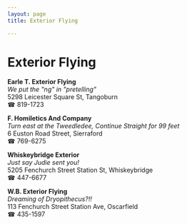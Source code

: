 ```yaml
---
layout: page 
title: Exterior Flying

---
```



# Exterior Flying


 **Earle T. Exterior Flying**  
_We put the "ng" in "pretelling"_  
5298 Leicester Square St, Tangoburn  
☎ 819-1723

**F. Homiletics And Company**  
_Turn east at the Tweedledee, Continue Straight for 99 feet_  
6 Euston Road Street, Sierraford  
☎ 769-6275

**Whiskeybridge Exterior**  
_Just say Judie sent you!_  
5205 Fenchurch Street Station St, Whiskeybridge  
☎ 447-6677

**W.B. Exterior Flying**  
_Dreaming of Dryopithecus?!!_  
113 Fenchurch Street Station Ave, Oscarfield  
☎ 435-1597

